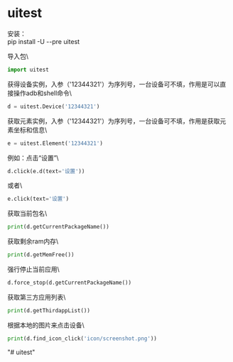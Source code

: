 # uitest

安装：\
pip install -U --pre uitest

导入包\
```python
import uitest
```


获得设备实例，入参（'12344321'）为序列号，一台设备可不填，作用是可以直接操作adb和shell命令\
```python
d = uitest.Device('12344321')
```

获取元素实例，入参（'12344321'）为序列号，一台设备可不填，作用是获取元素坐标和信息\
```python
e = uitest.Element('12344321')
```

例如：点击“设置”\
```python
d.click(e.d(text='设置'))
```
或者\
```python
e.click(text='设置')
```

获取当前包名\
```python
print(d.getCurrentPackageName())
```

获取剩余ram内存\
```python
print(d.getMemFree())
```

强行停止当前应用\
```python
d.force_stop(d.getCurrentPackageName())
```

获取第三方应用列表\
```python
print(d.getThirdappList())
```

根据本地的图片来点击设备\
```python
print(d.find_icon_click('icon/screenshot.png'))
```
"# uitest" 
